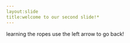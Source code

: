 ```yaml
---
layout:slide
title:welcome to our second slide!*
---
```

learning the ropes
use the left arrow to go back!
